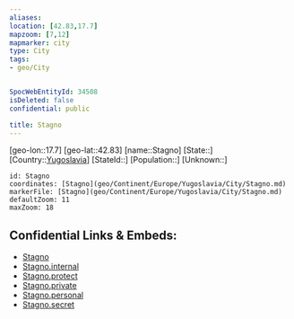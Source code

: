 ```yaml
---
aliases: 
location: [42.83,17.7]
mapzoom: [7,12] 
mapmarker: city 
type: City
tags:
- geo/City


SpocWebEntityId: 34508
isDeleted: false
confidential: public

title: Stagno
---
```

[geo-lon::17.7]
[geo-lat::42.83]
[name::Stagno]
[State::]
[Country::[Yugoslavia](geo/Continent/Europe/Yugoslavia.md)]
[StateId::]
[Population::]
[Unknown::]


```leaflet
id: Stagno
coordinates: [Stagno](geo/Continent/Europe/Yugoslavia/City/Stagno.md)
markerFile: [Stagno](geo/Continent/Europe/Yugoslavia/City/Stagno.md)
defaultZoom: 11 
maxZoom: 18
```


## Confidential Links & Embeds: 
- [Stagno](../../../../../../_public/geo/Continent/Europe/Yugoslavia/City/Stagno.md) 
- [Stagno.internal](../../../../../../_internal/geo/Continent/Europe/Yugoslavia/City/Stagno.internal.md) 
- [Stagno.protect](../../../../../../_protect/geo/Continent/Europe/Yugoslavia/City/Stagno.protect.md) 
- [Stagno.private](../../../../../../_private/geo/Continent/Europe/Yugoslavia/City/Stagno.private.md) 
- [Stagno.personal](../../../../../../_personal/geo/Continent/Europe/Yugoslavia/City/Stagno.personal.md) 
- [Stagno.secret](../../../../../../_secret/geo/Continent/Europe/Yugoslavia/City/Stagno.secret.md) 
